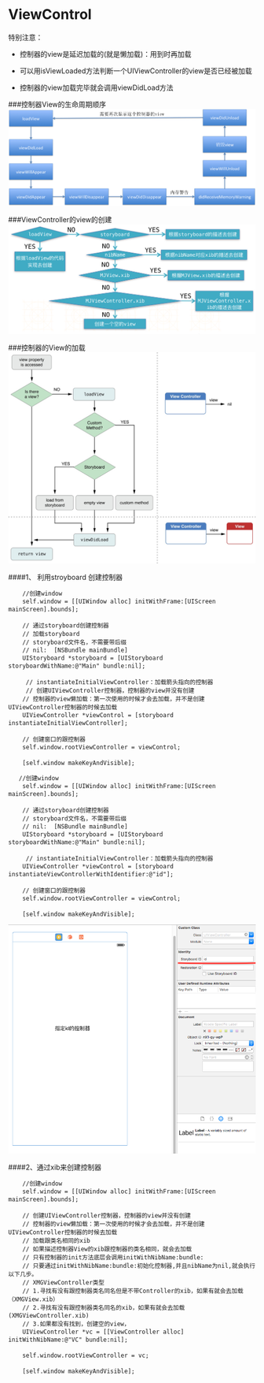 # ViewControl


特别注意：
- 控制器的view是延迟加载的(就是懒加载)：用到时再加载

- 可以用isViewLoaded方法判断一个UIViewController的view是否已经被加载

- 控制器的view加载完毕就会调用viewDidLoad方法

###控制器View的生命周期顺序
![](../images/life.png)

###ViewController的view的创建
![](../images/viewcontrol.png)

###控制器的View的加载
![](../images/viewload.png)

####1、 利用stroyboard 创建控制器
```objc
    //创建window
    self.window = [[UIWindow alloc] initWithFrame:[UIScreen mainScreen].bounds];

    // 通过storyboard创建控制器
    // 加载storyboard
    // storyboard文件名，不需要带后缀
    // nil:  [NSBundle mainBundle]
    UIStoryboard *storyboard = [UIStoryboard storyboardWithName:@"Main" bundle:nil];

     // instantiateInitialViewController：加载箭头指向的控制器
     // 创建UIViewController控制器，控制器的view并没有创建
    // 控制器的view懒加载：第一次使用的时候才会去加载，并不是创建UIViewController控制器的时候去加载
    UIViewController *viewControl = [storyboard instantiateInitialViewController];

    // 创建窗口的跟控制器
    self.window.rootViewController = viewControl;

    [self.window makeKeyAndVisible];
```

```objc
   //创建window
    self.window = [[UIWindow alloc] initWithFrame:[UIScreen mainScreen].bounds];

    // 通过storyboard创建控制器
    // storyboard文件名，不需要带后缀
    // nil:  [NSBundle mainBundle]
    UIStoryboard *storyboard = [UIStoryboard storyboardWithName:@"Main" bundle:nil];

     // instantiateInitialViewController：加载箭头指向的控制器
    UIViewController *viewControl = [storyboard instantiateViewControllerWithIdentifier:@"id"];

    // 创建窗口的跟控制器
    self.window.rootViewController = viewControl;

    [self.window makeKeyAndVisible];
```

![](../images/control.png)

####2、通过xib来创建控制器
```objc
    //创建window
    self.window = [[UIWindow alloc] initWithFrame:[UIScreen mainScreen].bounds];

    // 创建UIViewController控制器，控制器的view并没有创建
    // 控制器的view懒加载：第一次使用的时候才会去加载，并不是创建UIViewController控制器的时候去加载
    // 加载跟类名相同的xib
    // 如果描述控制器View的xib跟控制器的类名相同，就会去加载
    // 只有控制器的init方法底层会调用initWithNibName:bundle:
    // 只要通过initWithNibName:bundle:初始化控制器,并且nibName为nil,就会执行以下几步。
    // XMGViewController类型
    // 1.寻找有没有跟控制器类名同名但是不带Controller的xib，如果有就会去加载（XMGView.xib）
    // 2.寻找有没有跟控制器类名同名的xib，如果有就会去加载(XMGViewController.xib)
    // 3.如果都没有找到，创建空的view，
    UIViewController *vc = [[ViewController alloc] initWithNibName:@"VC" bundle:nil];

    self.window.rootViewController = vc;

    [self.window makeKeyAndVisible];
```
